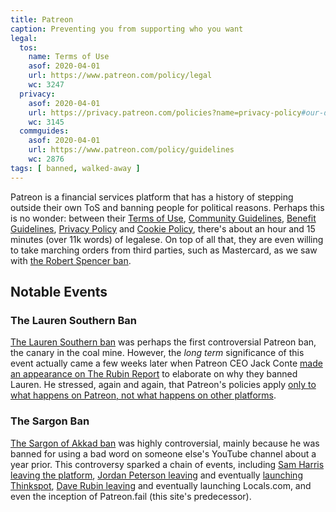 ```yaml
---
title: Patreon
caption: Preventing you from supporting who you want
legal:
  tos:
    name: Terms of Use
    asof: 2020-04-01
    url: https://www.patreon.com/policy/legal
    wc: 3247
  privacy:
    asof: 2020-04-01
    url: https://privacy.patreon.com/policies?name=privacy-policy#our-data-retention-period
    wc: 3145
  commguides:
    asof: 2020-04-01
    url: https://www.patreon.com/policy/guidelines
    wc: 2876
tags: [ banned, walked-away ]
---
```


Patreon is a financial services platform that has a history of stepping outside their own ToS and banning people for political reasons.
Perhaps this is no wonder: between their
[Terms of Use](https://www.patreon.com/policy/legal),
[Community Guidelines](https://www.patreon.com/policy/guidelines),
[Benefit Guidelines](https://www.patreon.com/policy/benefits),
[Privacy Policy](https://privacy.patreon.com/policies?name=privacy-policy#our-data-retention-period) and
[Cookie Policy](https://www.patreon.com/policy/cookies),
there's about an hour and 15 minutes (over 11k words) of legalese.
On top of all that, they are even willing to take marching orders from third parties, such as Mastercard, as we saw with [the Robert Spencer ban](/events/patreon-bans-robert-spencer/).

<!--more-->

## Notable Events

### The Lauren Southern Ban

[The Lauren Southern ban](/events/patreon-bans-lauren-southern/) was perhaps the first controversial Patreon ban, the canary in the coal mine.
However, the _long term_ significance of this event actually came a few weeks later when Patreon CEO Jack Conte [made an appearance on The Rubin Report](https://www.youtube.com/watch?v=ofpbDgCj9rw) to elaborate on why they banned Lauren.
He stressed, again and again, that Patreon's policies apply <u>only to what happens on Patreon, not what happens on other platforms</u>.

### The Sargon Ban

[The Sargon of Akkad ban](/events/patreon-bans-sargon/) was highly controversial, mainly because he was banned for using a bad word on someone else's YouTube channel about a year prior.
This controversy sparked a chain of events, including
[Sam Harris leaving the platform](/events/sam-harris-leaves-patreon/),
[Jordan Peterson leaving](/events/jordan-peterson-leaves-patreon/) and eventually [launching Thinkspot](/events/thinkspot-enters-beta/),
[Dave Rubin leaving](/events/dave-rubin-leaves-patreon/) and eventually launching Locals.com,
and even the inception of Patreon.fail (this site's predecessor).
